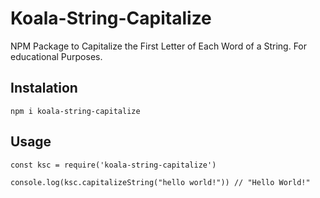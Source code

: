 # Koala-String-Capitalize
NPM Package to Capitalize the First Letter of Each Word of a String. For educational Purposes.

## Instalation
 ```npm i koala-string-capitalize```

 ## Usage

 ```
 const ksc = require('koala-string-capitalize')

 console.log(ksc.capitalizeString("hello world!")) // "Hello World!"
 ```
